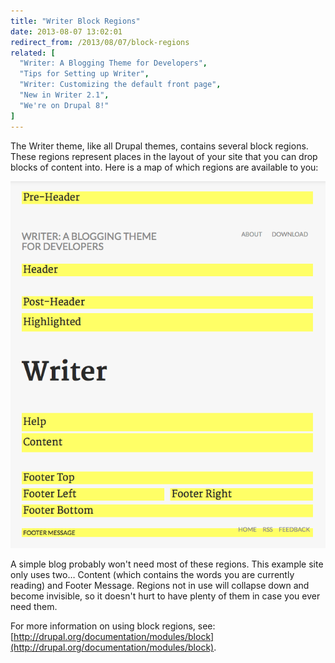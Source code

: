 ```yaml
---
title: "Writer Block Regions"
date: 2013-08-07 13:02:01
redirect_from: /2013/08/07/block-regions
related: [
  "Writer: A Blogging Theme for Developers",
  "Tips for Setting up Writer",
  "Writer: Customizing the default front page",
  "New in Writer 2.1",
  "We're on Drupal 8!"
]
---
```


The Writer theme, like all Drupal themes, contains several block regions. These regions represent places in the layout of your site that you can drop blocks of content into. Here is a map of which regions are available to you:

![Writer blog regions](/assets/images/writer-block-regions.png)

A simple blog probably won't need most of these regions. This example site only uses two… Content (which contains the words you are currently reading) and Footer Message. Regions not in use will collapse down and become invisible, so it doesn't hurt to have plenty of them in case you ever need them.

For more information on using block regions, see: [http://drupal.org/documentation/modules/block](http://drupal.org/documentation/modules/block).
